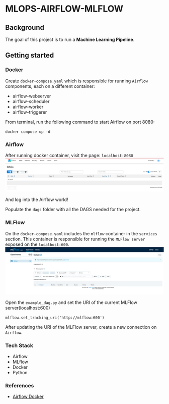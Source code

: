# MLOPS-AIRFLOW-MLFLOW

## Background
The goal of this project is to run a **Machine Learning Pipeline**.

## Getting started

### Docker
Create `docker-compose.yaml` which is responsible for running `Airflow` components, each on a different container:
* airflow-webserver
* airflow-scheduler
* airflow-worker
* airflow-triggerer

From terminal, run the following command to start Airflow on port 8080:
```
docker compose up -d
```

### Airflow
After running docker container, visit the page: `localhost:8080`
![img](docs/imgs/airflow_home.png)

And log into the Airflow world!

Populate the `dags` folder with all the DAGS needed for the project.


### MLFlow
On the `docker-compose.yaml` includes the `mlflow` container in the `services` section.
This container is responsible for running the `MLFlow server` exposed on the `localhost:600`.
![img](docs/imgs/mlflow_home.png)

Open the `example_dag.py` and set the URI of the current MLFlow server(localhost:600)
```
mlflow.set_tracking_uri('http://mlflow:600')
```

After updating the URI of the MLFlow server, create a new connection on `Airflow`.

### Tech Stack
* Airflow
* MLflow
* Docker
* Python


### References
* [Airflow Docker](https://airflow.apache.org/docs/apache-airflow/stable/howto/docker-compose/index.html)